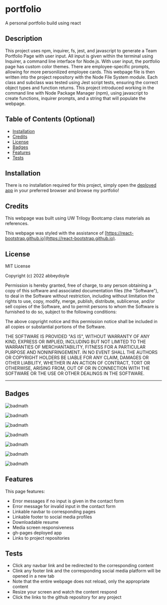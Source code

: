 # portfolio
A personal portfolio build using react

## Description

This project uses npm, inquirer, fs, jest, and javascript to generate a Team Portfolio Page with user input. All input is given within the terminal using Inquirer, a command line interface for Node.js. With user input, the portfolio page has custom color themes. There are employee-specific prompts, allowing for more personilized employee cards. This webpage file is then written into the project repository with the Node File System module. Each class and subclass was tested using Jest script tests, ensuring the correct object types and function returns. This project introduced working in the command line with Node Package Manager (npm), using javascript to create functions, inquirer prompts, and a string that will populate the webpage.


<!-- Provide a short description explaining the what, why, and how of your project. Use the following questions as a guide:

- What was your motivation?
- Why did you build this project? (Note: the answer is not "Because it was a homework assignment.")
- What problem does it solve?
- What did you learn? -->

## Table of Contents (Optional)

<!-- If your README is long, add a table of contents to make it easy for users to find what they need. -->

- [Installation](#installation)
- [Credits](#credits)
- [License](#license)
- [Badges](#badges)
- [Features](#features)
- [Tests](#tests)

## Installation

There is no installation required for this project, simply open the [deployed app]() in your preferred browser and browse my portfolio!
<!-- What are the steps required to install your project? Provide a step-by-step description of how to get the development environment running. -->


<!-- Provide instructions and examples for use. Include screenshots as needed.

To add a screenshot, create an `assets/images` folder in your repository and upload your screenshot to it. Then, using the relative filepath, add it to your README using the following syntax:

    ```md
    ![alt text](assets/images/screenshot.png)
    ``` -->

## Credits

This webpage was built using UW Trilogy Bootcamp class materials as references.

This webpage was styled with the assistance of [https://react-bootstrap.github.io](https://react-bootstrap.github.io).

## License

MIT License

Copyright (c) 2022 abbeydoyle

Permission is hereby granted, free of charge, to any person obtaining a copy of this software and associated documentation files (the "Software"), to deal in the Software without restriction, including without limitation the rights to use, copy, modify, merge, publish, distribute, sublicense, and/or sell copies of the Software, and to permit persons to whom the Software is furnished to do so, subject to the following conditions:

The above copyright notice and this permission notice shall be included in all copies or substantial portions of the Software.

THE SOFTWARE IS PROVIDED "AS IS", WITHOUT WARRANTY OF ANY KIND, EXPRESS OR IMPLIED, INCLUDING BUT NOT LIMITED TO THE WARRANTIES OF MERCHANTABILITY, FITNESS FOR A PARTICULAR PURPOSE AND NONINFRINGEMENT. IN NO EVENT SHALL THE AUTHORS OR COPYRIGHT HOLDERS BE LIABLE FOR ANY CLAIM, DAMAGES OR OTHER LIABILITY, WHETHER IN AN ACTION OF CONTRACT, TORT OR OTHERWISE, ARISING FROM, OUT OF OR IN CONNECTION WITH THE SOFTWARE OR THE USE OR OTHER DEALINGS IN THE SOFTWARE.

<!-- The last section of a high-quality README file is the license. This lets other developers know what they can and cannot do with your project. If you need help choosing a license, refer to [https://choosealicense.com/](https://choosealicense.com/). -->

---

<!-- 🏆 The previous sections are the bare minimum, and your project will ultimately determine the content of this document. You might also want to consider adding the following sections. -->

## Badges

![badmath](https://img.shields.io/github/repo-size/abbeydoyle/portfolio?color=pink&style=plastic)

![badmath](https://img.shields.io/github/issues-closed-raw/abbeydoyle/portfolio?color=pink&style=plastic)

![badmath](https://img.shields.io/github/issues-raw/abbeydoyle/portfolio?color=pink&style=plastic)

![badmath](https://img.shields.io/github/license/abbeydoyle/portfolio?color=pink&style=plastic)

![badmath](https://img.shields.io/github/commits-since/abbeydoyle/portfolio/123a5fe/main?color=pink&style=plastic)

![badmath](https://img.shields.io/github/last-commit/abbeydoyle/portfolio?color=pink&style=plastic)

![badmath](https://img.shields.io/maintenance/yes/2023?color=pink&style=plastic)


<!-- ![badmath](https://img.shields.io/github/languages/top/lernantino/badmath)

Badges aren't necessary, per se, but they demonstrate street cred. Badges let other developers know that you know what you're doing. Check out the badges hosted by [shields.io](https://shields.io/). You may not understand what they all represent now, but you will in time. -->

## Features

This page features:

- Error messages if no input is given in the contact form
- Error message for invalid input in the contact form
- Linkable navbar to corresponding pages
- Linkable footer to social media profiles
- Downloadable resume
- Media screen responsiveness
- gh-pages deployed app
- Links to project repositories

<!-- If your project has a lot of features, list them here. -->

<!-- ## How to Contribute

If you created an application or package and would like other developers to contribute it, you can include guidelines for how to do so. The [Contributor Covenant](https://www.contributor-covenant.org/) is an industry standard, but you can always write your own if you'd prefer. -->

## Tests

- Click any navbar link and be redirected to the corresponding content
- Clink any footer link and the corresponding social media platform will be opened in a new tab
- Note that the entire webpage does not reload, only the appropriate content
- Resize your screen and watch the content respond
- Click the links to the github repository for any project
<!-- Go the extra mile and write tests for your application. Then provide examples on how to run them here. -->